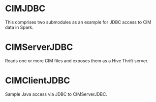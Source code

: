 CIMJDBC
======

This comprises two submodules as an example for JDBC access to CIM data in Spark.

# CIMServerJDBC

Reads one or more CIM files and exposes them as a Hive Thrift server.

# CIMClientJDBC

Sample Java access via JDBC to CIMServerJDBC.
